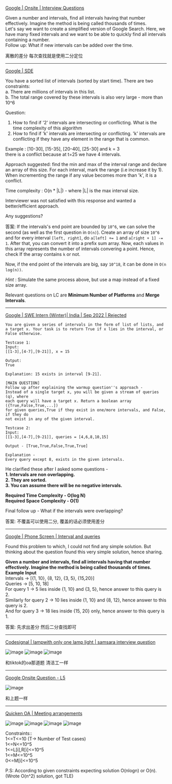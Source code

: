 [Google | Onsite | Interview Questions](https://leetcode.com/discuss/interview-question/1570979/Google-or-Onsite-or-Interview-Questions)

Given a number and intervals, find all intervals having that number effectively. Imagine the method is being called thousands of times.  
Let's say we want to create a simplified version of Google Search. Here, we have many fixed intervals and we want to be able to quickly find all intervals containing a number.  
Follow up: What if new intervals can be added over the time.

离散的差分 每次查找就是使用二分定位

----------

[Google | SDE](https://leetcode.com/discuss/interview-question/767005/Google-or-SDE)

You have a sorted list of intervals (sorted by start time). There are two constraints:  
a. There are millions of intervals in this list.  
b. The total range covered by these intervals is also very large - more than 10^6

Question:

1.  How to find if '2' intervals are intersecting or conflicting. What is the time complexity of this algorithm
2.  How to find if 'k' intervals are intersecting or conflicting. 'k' intervals are conflicting if they have any element in the range that is common.

Example : [10-30], [15-35], [20-40], [25-30] and k = 3  
there is a conflict because at t=25 we have 4 intervals.

Approach suggested: find the min and max of the interval range and declare an array of this size. For each interval, mark the range (i.e increase it by 1). When incrementing the range if any value becomes more than 'k', it is a conflict.

Time complexity : O(n * |L|) - where |L| is the max interval size.

Interviewer was not satisfied with this response and wanted a better/efficient approach.

Any suggestions?

答案: If the intervals's end point are bounded by  `10^6`, we can solve the second (as well as the first question in  `O(n)`). Create an array of size  `10^6`  and for every interval  `[left, right]`, do  `a[left] += 1`  and  `a[right + 1] -= 1`. After that, you can convert it into a prefix sum array. Now, each values in this array represents the number of intervals convering a point. Hence, check If the array contains  `k`  or not.

Now, if the end point of the intervals are big, say  `10^18`, it can be done in  `O(n log(n))`.

_Hint_  : Simulate the same process above, but use a map instead of a fixed size array.

Relevant questions on LC are  **Minimum Number of Platforms**  and  **Merge Intervals**.

------------

[Google | SWE Intern (Winter)| India | Sep 2022 | Rejected](https://leetcode.com/discuss/interview-question/2557189/Google-or-SWE-Intern-%28Winter%29or-India-or-Sep-2022-or-Rejected)

```
You are given a series of intervals in the form of list of lists, and a target x. Your task is to return True if x lies in the interval, or False otherwise. 

Testcase 1:
Input:
[[1-3],[4-7],[9-21]], x = 15

Output:
True 

Explanation: 15 exists in interval [9-21]. 

[MAIN QUESTION]
Follow up after explaining the warmup question''s approach -
Instead of a single target x, you will be given a stream of queries (q), where
each query will have a target x. Return a boolean array ({True,False,True,...])
for given queries,True if they exist in one/more intervals, and False, if they do 
not exist in any of the given interval. 

Testcase 2:
Input:
[[1-3],[4-7],[9-21]], queries = [4,6,8,10,15]

Output - [True,True,False,True,True]

Explanation - 
Every query except 8, exists in the given intervals.

```

He clarified these after I asked some questions -  
**1. Intervals are non overlapping.  
2. They are sorted.  
3. You can assume there will be no negative intervals.**

**Required Time Complexity - O(log N)  
Required Space Complexity - O(1)**

Final follow up - What if the intervals were overlapping?

答案: 不覆盖可以使用二分, 覆盖的话必须使用差分

---------

[Google | Phone Screen | Interval and queries](https://leetcode.com/discuss/interview-question/1744097/Google-or-Phone-Screen-or-Interval-and-queries)

Found this problem to which, I could not find any simple solution. But thinking about the question found this very simple solution, hence sharing.

**Given a number and intervals, find all intervals having that number effectively. Imagine the method is being called thousands of times.**  
**Example Input**  
Intervals -> [{1, 10}, {8, 12}, {3, 5}, {15,20}]  
Queries -> [5, 10, 18]  
For query 1 -> 5 lies inside {1, 10} and {3, 5}, hence answer to this query is 2.  
Similarly for query 2 -> 10 lies inside {1, 10} and {8, 12}, hence answer to this query is 2.  
And for query 3 -> 18 lies inside {15, 20} only, hence answer to this query is 1.

答案:
先求出差分 然后二分查找即可

-----------

[Codesignal | lampwith only one lamp light | samsara interview question](https://leetcode.com/discuss/interview-question/1528885/Codesignal-or-lampwith-only-one-lamp-light-or-samsara-interview-question)

![image](https://assets.leetcode.com/users/images/a44b5098-fd15-491c-861e-c6025dd9286f_1634608464.750053.jpeg)
![image](https://assets.leetcode.com/users/images/c9e8227d-0b46-4d32-9a0f-0a668ff1182e_1634608473.5117338.jpeg)
![image](https://assets.leetcode.com/users/images/b9b3829b-5cd0-4abf-9a7e-aa2e249c27ff_1634608486.8916276.jpeg)

和tiktok的oa那道题 清洁工一样

----

[Google Onsite Question - L5](https://leetcode.com/discuss/interview-question/2893061/Google-Onsite-Question-L5)

![image](https://assets.leetcode.com/users/images/cddea133-62c1-4990-ac30-34896550f64b_1670562764.8934698.png)

和上题一样

----

[Quicken OA | Meeting arrangements](https://leetcode.com/discuss/interview-question/2913816/Quicken-OA-or-Meeting-arrangements)

![image](https://assets.leetcode.com/users/images/5c8f7a05-9d3f-4931-8003-4c2e1b2ba370_1671091525.7286084.jpeg)
![image](https://assets.leetcode.com/users/images/a8d988b6-d2b4-4ce3-8057-8d8a1d88d7ba_1671091622.1558182.jpeg)
![image](https://assets.leetcode.com/users/images/09250bd0-a154-4c00-99ee-7a21a2bdb586_1671091661.287838.jpeg)
![image](https://assets.leetcode.com/users/images/b16ff920-78d5-4fcb-b953-25e947404457_1671091741.2185538.jpeg)

Constraints::  
1<=T<=10 (T-> Number of Test cases)  
1<=N<=10^5  
1<=L[i],R[i]<=10^5  
1<=M<=10^5  
0<=M[i]<=10^5

P.S: According to given constraints expecting solution O(nlogn) or O(n).  
(Wrote O(n^2) solution, got TLE)

<!--stackedit_data:
eyJoaXN0b3J5IjpbLTEyMDE3OTU0NzIsMTA2OTEwMDQ0NSwtOD
Q2NTA1MTA3LDM1NzI5MjI1MCwxNzk0MDU0MjgwXX0=
-->